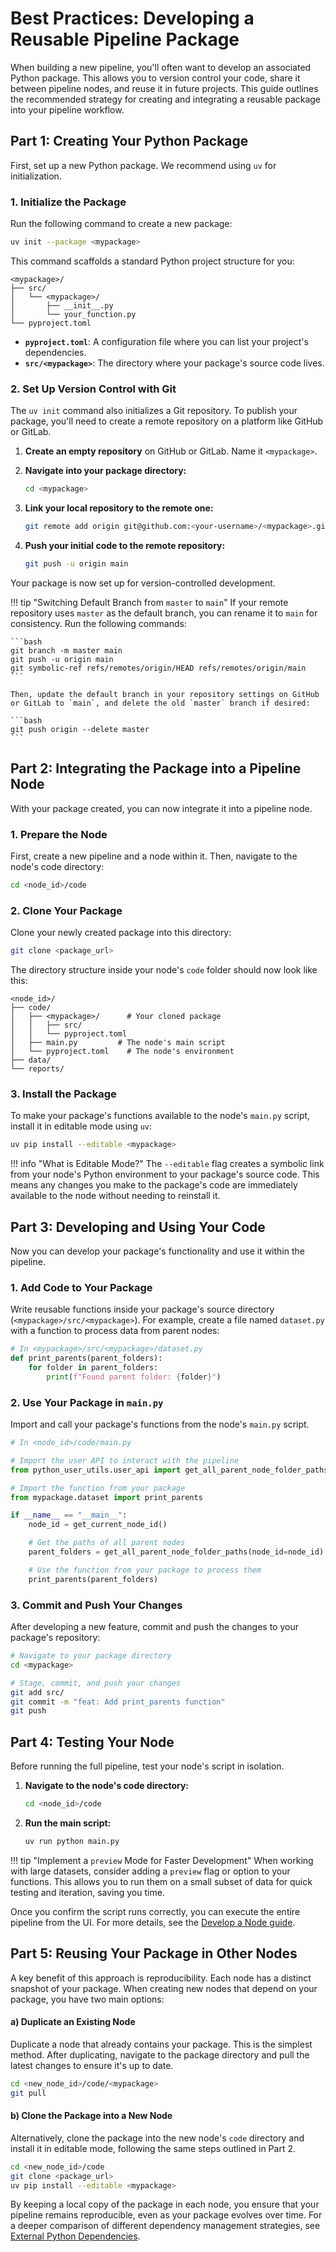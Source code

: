 # Best Practices: Developing a Reusable Pipeline Package

When building a new pipeline, you'll often want to develop an associated Python package. This allows you to version control your code, share it between pipeline nodes, and reuse it in future projects. This guide outlines the recommended strategy for creating and integrating a reusable package into your pipeline workflow.

## Part 1: Creating Your Python Package

First, set up a new Python package. We recommend using `uv` for initialization.

### 1. Initialize the Package
Run the following command to create a new package:
```bash
uv init --package <mypackage>
```

This command scaffolds a standard Python project structure for you:

```
<mypackage>/
├── src/
│   └── <mypackage>/
│       ├── __init__.py
│       └── your_function.py
└── pyproject.toml
```

- **`pyproject.toml`**: A configuration file where you can list your project's dependencies.
- **`src/<mypackage>`**: The directory where your package's source code lives.

### 2. Set Up Version Control with Git
The `uv init` command also initializes a Git repository. To publish your package, you'll need to create a remote repository on a platform like GitHub or GitLab.

1.  **Create an empty repository** on GitHub or GitLab. Name it `<mypackage>`.

2.  **Navigate into your package directory:**
    ```bash
    cd <mypackage>
    ```

3.  **Link your local repository to the remote one:**
    ```bash
    git remote add origin git@github.com:<your-username>/<mypackage>.git
    ```

4.  **Push your initial code to the remote repository:**
    ```bash
    git push -u origin main
    ```

Your package is now set up for version-controlled development.

!!! tip "Switching Default Branch from `master` to `main`"
    If your remote repository uses `master` as the default branch, you can rename it to `main` for consistency. Run the following commands:

    ```bash
    git branch -m master main
    git push -u origin main
    git symbolic-ref refs/remotes/origin/HEAD refs/remotes/origin/main
    ```

    Then, update the default branch in your repository settings on GitHub or GitLab to `main`, and delete the old `master` branch if desired:

    ```bash
    git push origin --delete master
    ```

## Part 2: Integrating the Package into a Pipeline Node

With your package created, you can now integrate it into a pipeline node.

### 1. Prepare the Node
First, create a new pipeline and a node within it. Then, navigate to the node's code directory:

```bash
cd <node_id>/code
```

### 2. Clone Your Package
Clone your newly created package into this directory:

```bash
git clone <package_url>
```

The directory structure inside your node's `code` folder should now look like this:

```
<node_id>/
├── code/
│   ├── <mypackage>/      # Your cloned package
│   │   ├── src/
│   │   └── pyproject.toml
│   ├── main.py         # The node's main script
│   └── pyproject.toml    # The node's environment
├── data/
└── reports/
```

### 3. Install the Package
To make your package's functions available to the node's `main.py` script, install it in editable mode using `uv`:

```bash
uv pip install --editable <mypackage>
```

!!! info "What is Editable Mode?"
    The `--editable` flag creates a symbolic link from your node's Python environment to your package's source code. This means any changes you make to the package's code are immediately available to the node without needing to reinstall it.

## Part 3: Developing and Using Your Code

Now you can develop your package's functionality and use it within the pipeline.

### 1. Add Code to Your Package
Write reusable functions inside your package's source directory (`<mypackage>/src/<mypackage>`). For example, create a file named `dataset.py` with a function to process data from parent nodes:

```python
# In <mypackage>/src/<mypackage>/dataset.py
def print_parents(parent_folders):
    for folder in parent_folders:
        print(f"Found parent folder: {folder}")
```

### 2. Use Your Package in `main.py`
Import and call your package's functions from the node's `main.py` script.

```python
# In <node_id>/code/main.py

# Import the user API to interact with the pipeline
from python_user_utils.user_api import get_all_parent_node_folder_paths, get_current_node_id

# Import the function from your package
from mypackage.dataset import print_parents

if __name__ == "__main__":
    node_id = get_current_node_id()

    # Get the paths of all parent nodes
    parent_folders = get_all_parent_node_folder_paths(node_id=node_id)

    # Use the function from your package to process them
    print_parents(parent_folders)
```

### 3. Commit and Push Your Changes
After developing a new feature, commit and push the changes to your package's repository:

```bash
# Navigate to your package directory
cd <mypackage>

# Stage, commit, and push your changes
git add src/
git commit -m "feat: Add print_parents function"
git push
```

## Part 4: Testing Your Node

Before running the full pipeline, test your node's script in isolation.

1.  **Navigate to the node's code directory:**
    ```bash
    cd <node_id>/code
    ```

2.  **Run the main script:**
    ```bash
    uv run python main.py
    ```

!!! tip "Implement a `preview` Mode for Faster Development"
    When working with large datasets, consider adding a `preview` flag or option to your functions. This allows you to run them on a small subset of data for quick testing and iteration, saving you time.

Once you confirm the script runs correctly, you can execute the entire pipeline from the UI. For more details, see the [Develop a Node guide](user_guide/develop_node.md).

## Part 5: Reusing Your Package in Other Nodes

A key benefit of this approach is reproducibility. Each node has a distinct snapshot of your package. When creating new nodes that depend on your package, you have two main options:

#### a) Duplicate an Existing Node
Duplicate a node that already contains your package. This is the simplest method. After duplicating, navigate to the package directory and pull the latest changes to ensure it's up to date.

```bash
cd <new_node_id>/code/<mypackage>
git pull
```

#### b) Clone the Package into a New Node
Alternatively, clone the package into the new node's `code` directory and install it in editable mode, following the same steps outlined in Part 2.

```bash
cd <new_node_id>/code
git clone <package_url>
uv pip install --editable <mypackage>
```

By keeping a local copy of the package in each node, you ensure that your pipeline remains reproducible, even as your package evolves over time. For a deeper comparison of different dependency management strategies, see [External Python Dependencies](package_management_python.md).

